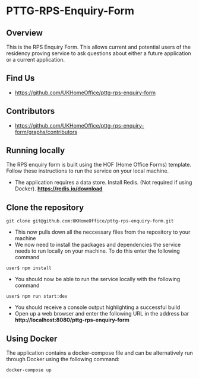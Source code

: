 # PTTG-RPS-Enquiry-Form

## Overview
This is the RPS Enquiry Form. This allows current and potential users of the residency proving service to ask questions about either a future application or a current application.

## Find Us
* https://github.com/UKHomeOffice/pttg-rps-enquiry-form

## Contributors
* https://github.com/UKHomeOffice/pttg-rps-enquiry-form/graphs/contributors

## Running locally
The RPS enquiry form is built using the HOF (Home Office Forms) template.
Follow these instructions to run the service on your local machine.

* The application requires a data store. Install Redis. (Not required if using Docker).
**https://redis.io/download**

## Clone the repository
```git clone git@github.com:UKHomeOffice/pttg-rps-enquiry-form.git```

* This now pulls down all the neccessary files from the repository to your machine
* We now need to install the packages and dependencies the service needs to run locally on your machine. To do this enter the following command

```user$ npm install```

* You should now be able to run the service locally with the following command

```user$ npm run start:dev```

* You should receive a console output highlighting a successful build
* Open up a web browser and enter the following URL in the address bar
**http://localhost:8080/pttg-rps-enquiry-form**

## Using Docker
The application contains a docker-compose file and can be alternatively run through Docker using the following command:

```docker-compose up```

